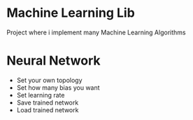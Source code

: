 # Machine Learning Lib

Project where i implement many Machine Learning Algorithms

# Neural Network
- Set your own topology
- Set how many bias you want
- Set learning rate
- Save trained network
- Load trained network

